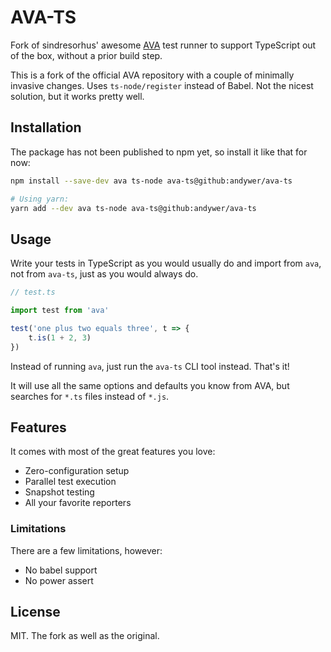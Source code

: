 # AVA-TS

Fork of sindresorhus' awesome [AVA](https://github.com/avajs/ava) test runner to support TypeScript out of the box, without a prior build step.

This is a fork of the official AVA repository with a couple of minimally invasive changes. Uses `ts-node/register` instead of Babel. Not the nicest solution, but it works pretty well.


## Installation

The package has not been published to npm yet, so install it like that for now:

```sh
npm install --save-dev ava ts-node ava-ts@github:andywer/ava-ts

# Using yarn:
yarn add --dev ava ts-node ava-ts@github:andywer/ava-ts
```


## Usage

Write your tests in TypeScript as you would usually do and import from `ava`, not from `ava-ts`, just as you would always do.

```typescript
// test.ts

import test from 'ava'

test('one plus two equals three', t => {
	t.is(1 + 2, 3)
})
```

Instead of running `ava`, just run the `ava-ts` CLI tool instead. That's it!

It will use all the same options and defaults you know from AVA, but searches for `*.ts` files instead of `*.js`.


## Features

It comes with most of the great features you love:

* Zero-configuration setup
* Parallel test execution
* Snapshot testing
* All your favorite reporters


### Limitations

There are a few limitations, however:

* No babel support
* No power assert


## License

MIT. The fork as well as the original.
